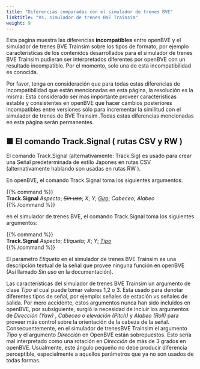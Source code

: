 ```yaml
---
title: "Diferencias comparadas con el simulador de trenes BVE"
linktitle: "Vs. simulador de trenes BVE Trainsim"
weight: 9
---
```


Esta pagina muestra las diferencias **incompatibles** entre openBVE y el simulador de trenes BVE Trainsim  sobre los tipos de formato, por ejemplo características de los contenidos desarrollados para el simulador de trenes BVE Trainsim pudieran ser interpretados diferentes por openBVE con un resultado incompatible. Por el momento, solo una de esta incompatibilidad es conocida.

Por favor, tenga en consideración que para todas estas diferencias de incompatibilidad que están mencionadas en esta página, la resolución es la misma: Esta considerado ser mas importante proveer características estable y consistentes en openBVE que hacer cambios posteriores incompatibles entre versiones sólo para incrementar la similitud con el simulador de trenes de BVE Trainsim .Todas estas diferencias mencionadas en esta página serán permanentes.

## ■ El comando Track.Signal  ( rutas CSV y RW )

El comando Track.Signal  (alternativamente: Track.Sig) es usado para crear una Señal predeterminada de estilo Japones en rutas CSV (alternativamente hablando son usadas en rutas RW ).

En openBVE, el comando Track.Signal toma los siguientes argumentos:

{{% command %}}  
**Track.Signal** *Aspecto*; *~~Sin uso~~*; *X*; *Y*; <u>*Giro*</u>; *Cabeceo*; *Alabeo*  
{{% /command %}}

en el simulador de trenes BVE, el comando Track.Signal toma los siguientes argumentos:

{{% command %}}  
**Track.Signal** *Aspecto*; *Etiqueta*; *X*; *Y*; <u>*Tipo*</u>  
{{% /command %}}

El parámetro *Etiqueta* en el simulador de trenes BVE Trainsim es una descripción textual de la señal que provee ninguna función en openBVE (Así llamado *Sin uso* en la documentación).

Las características del simulador de trenes BVE Trainsim un argumento de clase *Tipo* el cual puede tomar valores 1,2 o 3. Esta usado para denotar diferentes tipos de señal, por ejemplo: señales de estación vs señales de salida. Por mero accidente, estos argumentos nunca han sido incluidos en openBVE, por subsiguiente, surgió la necesidad de incluir los argumentos de *Dirección (Yaw)* , *Cabeceo o elevación (Pitch)* y *Alabeo (Roll)* para proveer más control sobre la orientación de la cabeza de la señal. Consecuentemente, en el simulador de trenesBVE Trainsim el argumento *Tipo* y el argumento *Dirección* en OpenBVE están sobrepuestos. Esto sería mal interpretado como una rotación en *Dirección* de más de 3 grados en openBVE. Usualmente, este ángulo pequeño no debe producir diferencia perceptible, especialmente a aquellos parámetros que ya no son usados de todas formas. 
